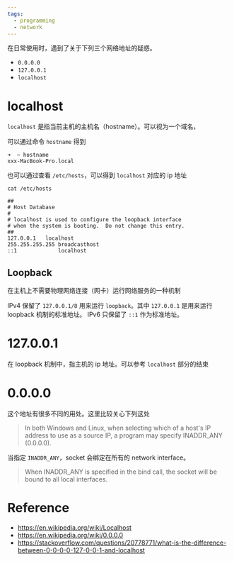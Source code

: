 ```yaml
---
tags:
  - programming
  - network
---
```


在日常使用时，遇到了关于下列三个网络地址的疑惑。

- `0.0.0.0`
- `127.0.0.1`
- `localhost`

# localhost

`localhost` 是指当前主机的主机名（hostname）。可以视为一个域名，

可以通过命令 `hostname` 得到
````shell
➜  ~ hostname
xxx-MacBook-Pro.local
````

也可以通过查看 `/etc/hosts`，可以得到 `localhost` 对应的 ip 地址 
````shell
cat /etc/hosts

##
# Host Database
#
# localhost is used to configure the loopback interface
# when the system is booting.  Do not change this entry.
##
127.0.0.1	localhost
255.255.255.255	broadcasthost
::1             localhost
````

## Loopback

在主机上不需要物理网络连接（网卡）运行网络服务的一种机制

IPv4 保留了 `127.0.0.1/8` 用来运行 `loopback`。其中 `127.0.0.1` 是用来运行 loopback 机制的标准地址。
IPv6 只保留了 `::1` 作为标准地址。

# 127.0.0.1
在 loopback 机制中，指主机的 ip 地址。可以参考 `localhost` 部分的结束

# 0.0.0.0

这个地址有很多不同的用处。这里比较关心下列这处

> In both Windows and Linux, when selecting which of a host's IP address to use as a source IP, a program may specify INADDR_ANY (0.0.0.0).

当指定 `INADDR_ANY`，socket 会绑定在所有的 network interface。

>When INADDR_ANY is
       specified in the bind call, the socket will be bound to all local
       interfaces. 


# Reference
- https://en.wikipedia.org/wiki/Localhost
- https://en.wikipedia.org/wiki/0.0.0.0
- https://stackoverflow.com/questions/20778771/what-is-the-difference-between-0-0-0-0-127-0-0-1-and-localhost
